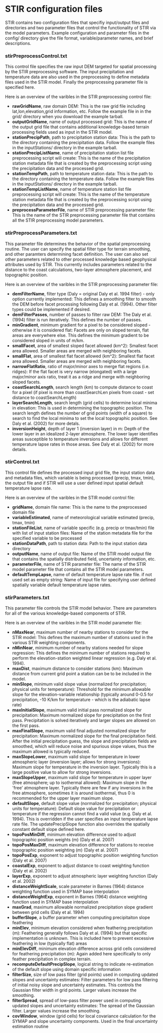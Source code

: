 # STIR configuration files

STIR contains two configuration files that specifiy input/output files and directories and two parameter files that control the functionality of STIR via the model parameters. Example configuration and parameter files in the config/ directory give the file format, variable/parameter names, and brief descriptions.

### stirPreprocessControl.txt

This control file specifies the raw input DEM targeted for spatial processing by the STIR preprocessing software.  The input precipitation and temperature data are also used in the preprocessing to define metadata files used in the STIR model.  Finally the preprocessing parameter file is specified here.

Here is an overview of the varibles in the STIR preprocessing control file:

* **rawGridName**, raw domain DEM: This is the raw grid file including lat,lon,elevation,grid information, etc.  Follow the example file in in the grid/ directory when you download the example tarball.
* **outputGridName**, name of output processed grid:  This is the name of the output grid file that contains additional knowledge-based terrain processing fields used as input in the STIR model.
* **stationPrecipPath**, path to precipitation station data:   This is the path to the directory containing the precipitation data.  Follow the example files in the inputStations/ directory in the example tarball.
* **stationPrecipListName**, name of precipitation station list file preprocessing script will create: This is the name of the precipitation station metadata file that is created by the preprocessing script using the precipitation data and the processed grid.
* **stationTempPath**, path to temperature station data:  This is the path to the directory containing the temperature data.  Follow the example files in the inputStations/ directory in the example tarball.
* **stationTempListName**, name of temperature station list file preprocessing script will create: This is the name of the temperature station metadata file that is created by the preprocessing script using the precipitation data and the processed grid.
* **preprocessParameterFile**, name of STIR preprocessing parameter file:  This is the name of the STIR preprocessing parameter file that contains all the STIR preprocessing model parameters.

### stirPreprocessParameters.txt

This parameter file determines the behavior of the spatial preprocessing routine.  The user can specify the spatial filter type for terrain smoothing, and other paramters determining facet definition. The user can also set other parameters related to other processed knowledge based geophysical attributes used by STIR.  This currently includes parameters related to the distance to the coast calculations, two-layer atmosphere placement, and topographic position.

Here is an overview of the varibles in the STIR preprocessing parameter file:

* **demFilterName**, filter type (Daly = original Daly et al. 1994 filter) - only option currently implemented:  This defines a smoothing filter to smooth the DEM before facet processing following Daly et al. (1994). Other filter types could be implemented if desired.
* **demFilterPasses**, number of passes to filter raw DEM:  The Daly et al. (1994) filter is run iteratively.  This defines the number of passes.
* **minGradient**, minimum gradient for a pixel to be considered sloped - otherwise it is considered flat:  Facets are only on sloped terrain, flat areas are everywhere else.  This defines the minimum gradient to be considered sloped in units of m/km.
* **smallFacet**, area of smallest sloped facet allowed (km^2): Smallest facet area allowed.  Smaller areas are merged with neighboring facets.
* **smallFlat**, area of smallest flat facet allowed (km^2):  Smallest flat facet area allowed.  Smaller areas are merged with neighboring facets.
* **narrowFlatRatio**, ratio of major/minor axes to merge flat regions (i.e. ridges):  If the flat facet is very narrow (elongated) with a large major/minor axis ratio, treat it as a ridge and merge with neighboring sloped facets.
* **coastSearchLength**, search length (km) to compute distance to coast for a pixel (if pixel is more than coastSearchLen pixels from coast - set distance to coastSearchLength)
* **layerSearchLength**, search length (grid cells) to determine local minima in elevation:  This is used in determining the topographic position.  The search length defines the number of grid points (width of a square) to search to find the local minima to set the local topographic position.  See Daly et al. (2002) for more detals.
* **inversionHeight**, depth of layer 1 (inversion layer) in m:  Depth of the lower layer in an idealized 2-layer atmosphere.  The lower layer identifies areas susceptible to temperature inversions and allows for different temperature lapse rates in those areas. See Daly et al. (2002) for more details.

### stirControl.txt

This control file defines the processed input grid file, the input station data and metadata files, which variable is being processed (precip, tmax, tmin), the output file and if STIR will use a user defined input spatial default temperature lapse rate.

Here is an overview of the varibles in the STIR model control file:

* **gridName**, domain file name:  This is the name to the preprocessed domain file
* **variableEstimated**, name of meteorological variable estimated (precip, tmax, tmin)
* **stationFileList**, name of variable specific (e.g. precip or tmax/tmin)  file with list of input station files:  Name of the station metadata file for the specified variable to be processed
* **stationDataPath**, path to station data:  Path to the input station data directory
* **outputName**, name of output file:  Name of the STIR model output file that contains the spatially distributed field, uncertainty information, etc.  
* **parameterFile**, name of STIR parameter file: The name of the STIR model parameter file that contains all the STIR model parameters.
* **defaultTempLapse**, name of default temperature lapse rate file. if not used set as empty string:  Name of input file for specifying user defined spatially variable default temperature lapse rates.

### stirParameters.txt

This parameter file controls the STIR model behavior.  There are parameters for all of the various knowledge-based components of STIR.

Here is an overview of the varibles in the STIR model parameter file:

* **nMaxNear**, maximum number of nearby stations to consider for the STIR model:  This defines the maximum number of stations used in the various STIR weighting components.
* **nMinNear**, minimum number of nearby stations needed for slope regression:  This defines the minimum number of stations required to perform the elevation-station weighted linear regression (e.g. Daly et al. 1994).
* **maxDist**, maximum distance to consider stations (km):  Maximum distance from current grid point a station can be to be included in the model.
* **minSlope**, minimum valid slope value (normalized for precipitation; physical units for temperature): Threshold for the minimum allowable slope for the elevation-variable relationship (typically around 0-0.5 for precipitation, -10 K/km for temperature - which is the adiabatic lapse rate) 
* **maxInitialSlope**, maximum valid initial pass normalized slope for precipitation: Maximum normalized slope for precipitation on the first pass.  Precipitation is solved iteratively and larger slopes are allowed on the first pass.
* **maxFinalSlope**, maximum valid final adjusted normalized slope for precipitation:  Maximum normalized slope for the final precipitation field.  After the initial precipitation guess, the slope and precipitation fields are smoothed, which will reduce noise and spurious slope values, thus the maximum allowed is typically reduced.
* **maxSlopeLower**, maximum valid slope for temperature in lower atmospheric layer (inversion layer; allows for strong inversions):  Maximum slope for temperature in the inversion layer.  Typically this is a large positive value to allow for strong inversions.
* **maxSlopeUpper**, maximum valid slope for temperature in upper layer (free atmosphere; up to isothermal allowed):  Maximum slope in the 'free' atmosphere layer.  Typically there are few if any inversions in the free atmosphere, sometimes it is around isothermal, thus 0 is recommended for the upper layer maximum slope.
* **defaultSlope**, default slope value (normalized for precipitation; physical units for temperature): Default slope value for precipitation or temperature if the regression cannot find a valid value (e.g. Daly et al. 1994).  This is overridden if the user specifies an input temperature lapse rate file.  The updatePrecipSlope function also overrides the spatially constant default slope defined here.
* **topoPosMinDiff**, minimum elevation difference used to adjust topographic position weights (m) (Daly et al. 2007)
* **topoPosMaxDiff**, maximum elevation difference for stations to receive topographic position weighting (m) (Daly et al. 2007)
* **topoPosExp**, exponent to adjust topographic position weighting function (Daly et al. 2007)
* **coastalExp**, exponent to adjust distance to coast weighting function (Daly et al. 2002)
* **layerExp**, exponent to adjust atmospheric layer weighting function (Daly et al. 2002)
* **distanceWeightScale**, scale parameter in Barnes (1964) distance weighting function used in SYMAP base interpolation
* **distanceWeightExp**, exponent in Barnes (1964) distance weighting function used in SYMAP base interpolation
* **maxGrad**, maximum allowable normalized precipitation slope gradient between grid cells (Daly et al. 1994)
* **bufferSlope**, a buffer parameter when computing precipitaiton slope feathering
* **minElev**, minimum elevation considered when feathering precipitation (m): Feathering generally follows Daly et al. (1994) but that specific implementation is unknown.  This is included here to prevent excessive feathering in low (typically flat) areas
* **minElevDiff**, minimum elevation difference across grid cells considered for feathering precipitation (m): Again added here specifically to only feather precipitation in complex terrain.
* **recomputeDefaultPrecipSlope**, logical string to indicate re-estimation of the default slope using domain specific information
* **filterSize**, size of low pass filter (grid points) used in computing updated slopes and uncertainty estimates: Filter parameters for low pass filtering of initial noisy slope and uncertainty estimates.  This controls the Gaussian filter width in grid points.  Larger values increase the smoothing.
* **filterSpread**, spread of low-pass filter power used in computing updated slopes and uncertainty estimates: The spread of the Gaussian filter.  Larger values increase the smoothing.
* **covWindow**, window (grid cells) for local covariance calculation for the SYMAP and slope uncertainty components.  Used in the final uncertainty estimation routine

